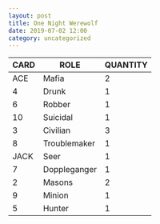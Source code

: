 ```yaml
---
layout: post
title: One Night Werewolf
date: 2019-07-02 12:00
category: uncategorized
---
```


| CARD | ROLE | QUANTITY |
| ---- | ---- | -------- |
| ACE | Mafia | 2 |
| 4 | Drunk | 1 |
| 6 | Robber | 1 |
| 10 | Suicidal | 1 |
| 3 | Civilian | 3 |
| 8 | Troublemaker | 1 |
| JACK | Seer | 1 |
| 7 | Doppleganger | 1 |
| 2 | Masons | 2 |
| 9 | Minion | 1 |
| 5 | Hunter | 1 |
